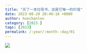 ```yaml
---
title: "买了一本垃圾书，这是它唯一的价值"
date: 2023-08-20 20:49:18 +0800
author: hoochanlon
category: [2023.]
tags: [2023]
permalink: /:year/:month-:day/01
---
```


<!-- more -->

![](https://cdn.jsdelivr.net/gh/hoochanlon/scripts/AQUICK/catch2023-08-20%2020.48.04.png)
